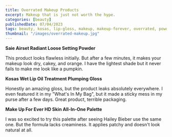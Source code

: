 ```yaml
---
title: Overrated Makeup Products
excerpt: Makeup that is just not worth the hype.
categories: [beauty]
publishedDate: 07/04/2023
tags: beauty, kosas, lip-gloss, makeup, makeup-forever, overrated, powder, saie
thumbnail: "/images/overrated-makeup.jpg"
---
```


**Saie Airset Radiant Loose Setting Powder**

This product looks flawless initially. But after a few minutes, it makes your makeup look dry, cakey, and orange. I have the lightest shade but it never fails to make me look like a pumpkin.

**Kosas Wet Lip Oil Treatment Plumping Gloss**

Honestly an amazing gloss, but the product leaks absolutely everywhere. I even featured it in my "What's In My Bag", but it made a sticky mess in my purse after a few days. Great product, terrible packaging.

**Make Up For Ever HD Skin All-In-One Palette**

I was so excited to try this palette after seeing Hailey Bieber use the same one. But the formula lacks creaminess. It applies patchy and doesn't look natural at all.